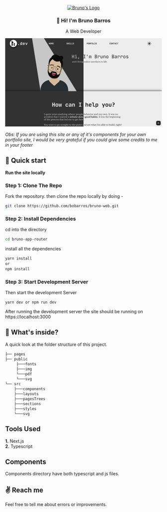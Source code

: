 <p align="center">
  <a href="https://brunobarros.dev">
    <img alt="Bruno's Logo" src="https://brunobarros.dev/img/favicon.png" width="128" />
  </a>
</p>
<h3 align="center">👋 Hi! I'm Bruno Barros</h2>
<p align="center">A Web Developer</p>

![Bruno Barros Site Preview](./public/img/web_demo.png)

*Obs: If you are using this site or any of it's components for your own portfolio site, I would be very grateful if you could give some credits to me in your footer*

## :rocket: Quick start

**Run the site locally**

### Step 1: Clone The Repo

Fork the repository. then clone the repo locally by doing -

```bash
git clone https://github.com/bobarros/bruno-web.git
```

### Step 2: Install Dependencies

cd into the directory

```bash
cd bruno-app-router
```

install all the dependencies
```bash
yarn install
or
npm install
```

### Step 3: Start Development Server

Then start the development Server
```
yarn dev or npm run dev
```
After running the development server the site should be running on https://localhost:3000


## :open_file_folder: What's inside?

A quick look at the folder structure of this project.

    ├── pages
    ├── public
         ├───fonts
         ├───img
         └───pdf
         └───svg
    └── src
        ├───components
        ├───layouts
        ├───pagesTrees
        ├───sections
        ├───styles
        └───svg

## Tools Used

**1.** Next.js \
**2.** Typescript

## Components

Components directory have both typescript and js files.

## :v: Reach me

Feel free to tell me about errors or improvements.